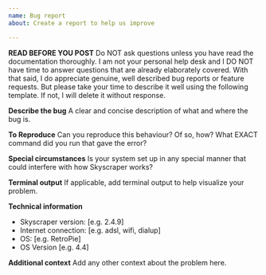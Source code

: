 ```yaml
---
name: Bug report
about: Create a report to help us improve

---
```


**READ BEFORE YOU POST**
Do NOT ask questions unless you have read the documentation thoroughly. I am not your personal help desk and I DO NOT have time to answer questions that are already elaborately covered. With that said, I do appreciate genuine, well described bug reports or feature requests. But please take your time to describe it well using the following template. If not, I will delete it without response.

**Describe the bug**
A clear and concise description of what and where the bug is.

**To Reproduce**
Can you reproduce this behaviour? Of so, how? What EXACT command did you run that gave the error?

**Special circumstances**
Is your system set up in any special manner that could interfere with how Skyscraper works?

**Terminal output**
If applicable, add terminal output to help visualize your problem.

**Technical information**
 - Skyscraper version: [e.g. 2.4.9]
 - Internet connection: [e.g. adsl, wifi, dialup]
 - OS: [e.g. RetroPie]
 - OS Version [e.g. 4.4]

**Additional context**
Add any other context about the problem here.
